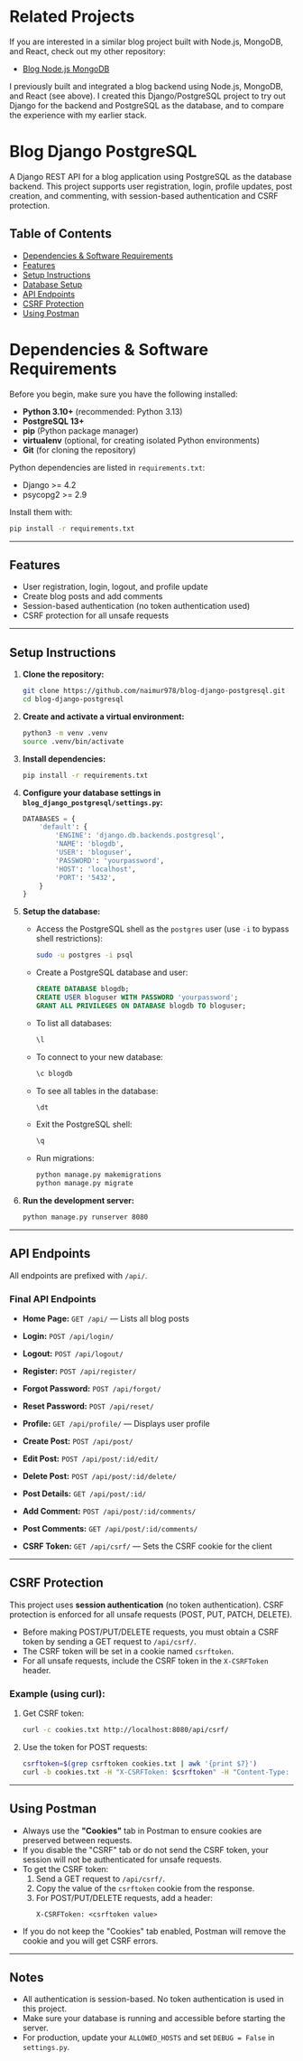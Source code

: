 # Related Projects

If you are interested in a similar blog project built with Node.js, MongoDB, and React, check out my other repository:

- [Blog Node.js MongoDB](https://github.com/naimur978/blog-nodejs-mongodb)

I previously built and integrated a blog backend using Node.js, MongoDB, and React (see above). I created this Django/PostgreSQL project to try out Django for the backend and PostgreSQL as the database, and to compare the experience with my earlier stack.
# Blog Django PostgreSQL

A Django REST API for a blog application using PostgreSQL as the database backend. This project supports user registration, login, profile updates, post creation, and commenting, with session-based authentication and CSRF protection.


## Table of Contents
- [Dependencies & Software Requirements](#dependencies--software-requirements)
- [Features](#features)
- [Setup Instructions](#setup-instructions)
- [Database Setup](#database-setup)
- [API Endpoints](#api-endpoints)
- [CSRF Protection](#csrf-protection)
- [Using Postman](#using-postman)
# Dependencies & Software Requirements

Before you begin, make sure you have the following installed:

- **Python 3.10+** (recommended: Python 3.13)
- **PostgreSQL 13+**
- **pip** (Python package manager)
- **virtualenv** (optional, for creating isolated Python environments)
- **Git** (for cloning the repository)

Python dependencies are listed in `requirements.txt`:

- Django >= 4.2
- psycopg2 >= 2.9

Install them with:
```sh
pip install -r requirements.txt
```

---

## Features
- User registration, login, logout, and profile update
- Create blog posts and add comments
- Session-based authentication (no token authentication used)
- CSRF protection for all unsafe requests

---

## Setup Instructions

1. **Clone the repository:**
   ```sh
   git clone https://github.com/naimur978/blog-django-postgresql.git
   cd blog-django-postgresql
   ```

2. **Create and activate a virtual environment:**
   ```sh
   python3 -m venv .venv
   source .venv/bin/activate
   ```

3. **Install dependencies:**
   ```sh
   pip install -r requirements.txt
   ```

4. **Configure your database settings in `blog_django_postgresql/settings.py`:**
   ```python
   DATABASES = {
       'default': {
           'ENGINE': 'django.db.backends.postgresql',
           'NAME': 'blogdb',
           'USER': 'bloguser',
           'PASSWORD': 'yourpassword',
           'HOST': 'localhost',
           'PORT': '5432',
       }
   }
   ```


5. **Setup the database:**
    - Access the PostgreSQL shell as the `postgres` user (use `-i` to bypass shell restrictions):
       ```sh
       sudo -u postgres -i psql
       ```

    - Create a PostgreSQL database and user:
       ```sql
       CREATE DATABASE blogdb;
       CREATE USER bloguser WITH PASSWORD 'yourpassword';
       GRANT ALL PRIVILEGES ON DATABASE blogdb TO bloguser;
       ```

    - To list all databases:
       ```sql
       \l
       ```

    - To connect to your new database:
       ```sql
       \c blogdb
       ```

    - To see all tables in the database:
       ```sql
       \dt
       ```

    - Exit the PostgreSQL shell:
       ```sql
       \q
       ```

    - Run migrations:
       ```sh
       python manage.py makemigrations
       python manage.py migrate
       ```

6. **Run the development server:**
   ```sh
   python manage.py runserver 8080
   ```

---


## API Endpoints

All endpoints are prefixed with `/api/`.

### Final API Endpoints

- **Home Page:** `GET /api/` — Lists all blog posts

- **Login:** `POST /api/login/`
- **Logout:** `POST /api/logout/`
- **Register:** `POST /api/register/`
- **Forgot Password:** `POST /api/forgot/`
- **Reset Password:** `POST /api/reset/`

- **Profile:** `GET /api/profile/` — Displays user profile

- **Create Post:** `POST /api/post/`
- **Edit Post:** `POST /api/post/:id/edit/`
- **Delete Post:** `POST /api/post/:id/delete/`
- **Post Details:** `GET /api/post/:id/`

- **Add Comment:** `POST /api/post/:id/comments/`
- **Post Comments:** `GET /api/post/:id/comments/`

- **CSRF Token:** `GET /api/csrf/` — Sets the CSRF cookie for the client

---

## CSRF Protection

This project uses **session authentication** (no token authentication). CSRF protection is enforced for all unsafe requests (POST, PUT, PATCH, DELETE).

- Before making POST/PUT/DELETE requests, you must obtain a CSRF token by sending a GET request to `/api/csrf/`.
- The CSRF token will be set in a cookie named `csrftoken`.
- For all unsafe requests, include the CSRF token in the `X-CSRFToken` header.

### Example (using curl):

1. Get CSRF token:
   ```sh
   curl -c cookies.txt http://localhost:8080/api/csrf/
   ```
2. Use the token for POST requests:
   ```sh
   csrftoken=$(grep csrftoken cookies.txt | awk '{print $7}')
   curl -b cookies.txt -H "X-CSRFToken: $csrftoken" -H "Content-Type: application/json" -X POST http://localhost:8080/api/post/ -d '{"title": "Test", "body": "Content"}'
   ```

---

## Using Postman

- Always use the **"Cookies"** tab in Postman to ensure cookies are preserved between requests.
- If you disable the "CSRF" tab or do not send the CSRF token, your session will not be authenticated for unsafe requests.
- To get the CSRF token:
  1. Send a GET request to `/api/csrf/`.
  2. Copy the value of the `csrftoken` cookie from the response.
  3. For POST/PUT/DELETE requests, add a header:
     ```
     X-CSRFToken: <csrftoken value>
     ```
- If you do not keep the "Cookies" tab enabled, Postman will remove the cookie and you will get CSRF errors.

---

## Notes
- All authentication is session-based. No token authentication is used in this project.
- Make sure your database is running and accessible before starting the server.
- For production, update your `ALLOWED_HOSTS` and set `DEBUG = False` in `settings.py`.
